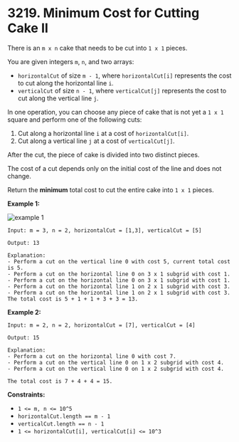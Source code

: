 # 3219. Minimum Cost for Cutting Cake II

There is an `m x n` cake that needs to be cut into `1 x 1` pieces.

You are given integers `m`, `n`, and two arrays:

- `horizontalCut` of size `m - 1`, where `horizontalCut[i]` represents the cost to cut along the horizontal line `i`.
- `verticalCut` of size `n - 1`, where `verticalCut[j]` represents the cost to cut along the vertical line `j`.

In one operation, you can choose any piece of cake that is not yet a `1 x 1` square and perform one of the following cuts:

1. Cut along a horizontal line `i` at a cost of `horizontalCut[i]`.
2. Cut along a vertical line `j` at a cost of `verticalCut[j]`.

After the cut, the piece of cake is divided into two distinct pieces.

The cost of a cut depends only on the initial cost of the line and does not change.

Return the **minimum** total cost to cut the entire cake into `1 x 1` pieces.

**Example 1:**

![example 1](https://assets.leetcode.com/uploads/2024/06/04/ezgifcom-animated-gif-maker-1.gif)

```()
Input: m = 3, n = 2, horizontalCut = [1,3], verticalCut = [5]

Output: 13

Explanation:
- Perform a cut on the vertical line 0 with cost 5, current total cost is 5.
- Perform a cut on the horizontal line 0 on 3 x 1 subgrid with cost 1.
- Perform a cut on the horizontal line 0 on 3 x 1 subgrid with cost 1.
- Perform a cut on the horizontal line 1 on 2 x 1 subgrid with cost 3.
- Perform a cut on the horizontal line 1 on 2 x 1 subgrid with cost 3.
The total cost is 5 + 1 + 1 + 3 + 3 = 13.
```

**Example 2:**

```()
Input: m = 2, n = 2, horizontalCut = [7], verticalCut = [4]

Output: 15

Explanation:
- Perform a cut on the horizontal line 0 with cost 7.
- Perform a cut on the vertical line 0 on 1 x 2 subgrid with cost 4.
- Perform a cut on the vertical line 0 on 1 x 2 subgrid with cost 4.

The total cost is 7 + 4 + 4 = 15.
```

**Constraints:**

- `1 <= m, n <= 10^5`
- `horizontalCut.length == m - 1`
- `verticalCut.length == n - 1`
- `1 <= horizontalCut[i], verticalCut[i] <= 10^3`
